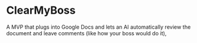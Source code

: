 # ClearMyBoss
A MVP that plugs into Google Docs and lets an AI automatically review the document and leave comments (like how your boss would do it),
